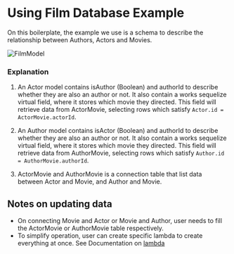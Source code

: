 # Using Film Database Example 

On this boilerplate, the example we use is a schema to describe the relationship between Authors, Actors and Movies.

![FilmModel](./FilmModel.png")
### Explanation
1. An Actor model contains isAuthor (Boolean) and authorId to describe whether they are also an author or not. It also contain a works sequelize virtual field, where it stores which movie they directed. This field will retrieve data from ActorMovie, selecting rows which satisfy `Actor.id = ActorMovie.actorId`.

2. An Author model contains isActor (Boolean) and authorId to describe whether they are also an author or not. It also contain a works sequelize virtual field, where it stores which movie they directed. This field will retrieve data from AuthorMovie, selecting rows which satisfy `Author.id = AuthorMovie.authorId`.

3. ActorMovie and AuthorMovie is a connection table that list data between Actor and Movie, and Author and Movie. 


## Notes on updating data
- On connecting Movie and Actor or Movie and Author, user needs to fill the ActorMovie or AuthorMovie table respectively. 
- To simplify operation, user can create specific lambda to create everything at once. See Documentation on [lambda](./lambda.md)